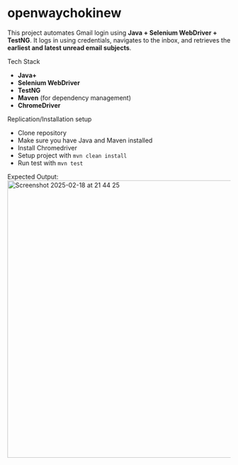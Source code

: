 # openwaychokinew

This project automates Gmail login using **Java + Selenium WebDriver + TestNG**. It logs in using credentials, navigates to the inbox, and retrieves the **earliest and latest unread email subjects**.  

Tech Stack
- **Java+**  
- **Selenium WebDriver**  
- **TestNG**  
- **Maven** (for dependency management)  
- **ChromeDriver**

Replication/Installation setup
- Clone repository
- Make sure you have Java and Maven installed
- Install Chromedriver
- Setup project with `mvn clean install`
- Run test with `mvn test`

Expected Output:
<img width="626" alt="Screenshot 2025-02-18 at 21 44 25" src="https://github.com/user-attachments/assets/bb71d7e8-83e5-4b68-81e4-583585706cd2" />
